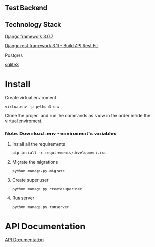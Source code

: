 ## Test Backend

## Technology Stack

   [Django framework 3.0.7](https://www.djangoproject.com/)

   [Django rest framework 3.11 - Build API Rest Ful](https://www.django-rest-framework.org/)

   [Postgres](https://www.postgresql.org/)

   [sqlite3](https://www.sqlite.org/)

# Install

Create virtual enviroment

    virtualenv -p python3 env

Clone the project and run the commands as show in the order inside the virtual enviroment.

### Note: Download .env - enviroment's variables

1. Install all the requirements

    `pip install -r requirements/development.txt`

2. Migrate the migrations

    `python manage.py migrate`

3. Create super user

    `python manage.py createsuperuser`

4. Run server

    `python manage.py runserver`


# API Documentation

[API Documentation](https://documenter.getpostman.com/view/11766693/T1LV7ibh)